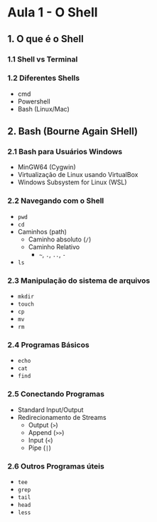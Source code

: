 # Aula 1 - O Shell

## 1. O que é o Shell
### 1.1 Shell vs Terminal
### 1.2 Diferentes Shells
- cmd
- Powershell
- Bash (Linux/Mac)
## 2. Bash (Bourne Again SHell)
### 2.1 Bash para Usuários Windows
- MinGW64 (Cygwin)
- Virtualização de Linux usando VirtualBox
- Windows Subsystem for Linux (WSL)
### 2.2 Navegando com o Shell
- `pwd`
- `cd`
- Caminhos (path)
    - Caminho absoluto (`/`)
    - Caminho Relativo
        - `~`, `.`, `..`, `-`
- `ls`
### 2.3 Manipulação do sistema de arquivos
- `mkdir`
- `touch`
- `cp`
- `mv`
- `rm`
### 2.4 Programas Básicos
- `echo`
- `cat`
- `find`
### 2.5 Conectando Programas
- Standard Input/Output
- Redirecionamento de Streams
    - Output (`>`)
    - Append (`>>`)
    - Input (`<`)
    - Pipe (`|`)
### 2.6 Outros Programas úteis
- `tee`
- `grep`
- `tail`
- `head`
- `less`

